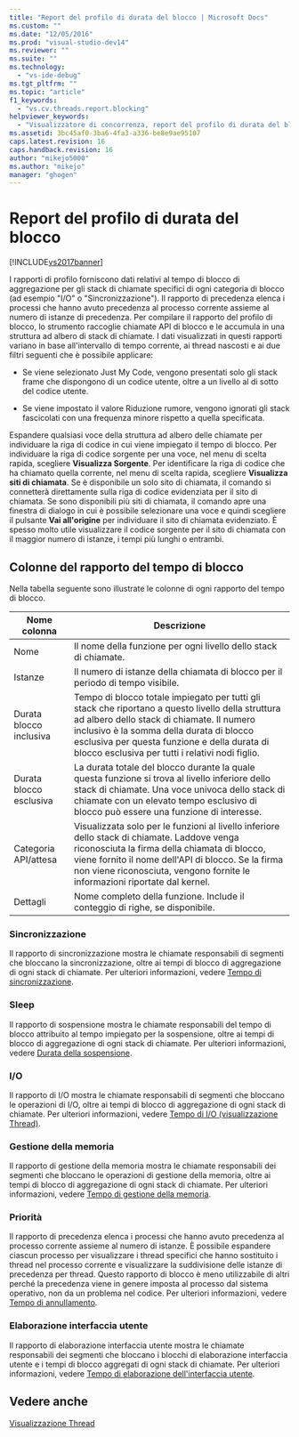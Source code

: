 ```yaml
---
title: "Report del profilo di durata del blocco | Microsoft Docs"
ms.custom: ""
ms.date: "12/05/2016"
ms.prod: "visual-studio-dev14"
ms.reviewer: ""
ms.suite: ""
ms.technology: 
  - "vs-ide-debug"
ms.tgt_pltfrm: ""
ms.topic: "article"
f1_keywords: 
  - "vs.cv.threads.report.blocking"
helpviewer_keywords: 
  - "Visualizzatore di concorrenza, report del profilo di durata del blocco"
ms.assetid: 3bc45af0-3ba6-4fa3-a336-be8e9ae95107
caps.latest.revision: 16
caps.handback.revision: 16
author: "mikejo5000"
ms.author: "mikejo"
manager: "ghogen"
---
```

# Report del profilo di durata del blocco
[!INCLUDE[vs2017banner](../code-quality/includes/vs2017banner.md)]

I rapporti di profilo forniscono dati relativi al tempo di blocco di aggregazione per gli stack di chiamate specifici di ogni categoria di blocco \(ad esempio "I\/O" o "Sincronizzazione"\).  Il rapporto di precedenza elenca i processi che hanno avuto precedenza al processo corrente assieme al numero di istanze di precedenza.  Per compilare il rapporto del profilo di blocco, lo strumento raccoglie chiamate API di blocco e le accumula in una struttura ad albero di stack di chiamate.  I dati visualizzati in questi rapporti variano in base all'intervallo di tempo corrente, ai thread nascosti e ai due filtri seguenti che è possibile applicare:  
  
-   Se viene selezionato Just My Code, vengono presentati solo gli stack frame che dispongono di un codice utente, oltre a un livello al di sotto del codice utente.  
  
-   Se viene impostato il valore Riduzione rumore, vengono ignorati gli stack fascicolati con una frequenza minore rispetto a quella specificata.  
  
 Espandere qualsiasi voce della struttura ad albero delle chiamate per individuare la riga di codice in cui viene impiegato il tempo di blocco.  Per individuare la riga di codice sorgente per una voce, nel menu di scelta rapida, scegliere **Visualizza Sorgente**.  Per identificare la riga di codice che ha chiamato quella corrente, nel menu di scelta rapida, scegliere **Visualizza siti di chiamata**.  Se è disponibile un solo sito di chiamata, il comando si connetterà direttamente sulla riga di codice evidenziata per il sito di chiamata.  Se sono disponibili più siti di chiamata, il comando apre una finestra di dialogo in cui è possibile selezionare una voce e quindi scegliere il pulsante **Vai all'origine** per individuare il sito di chiamata evidenziato.  È spesso molto utile visualizzare il codice sorgente per il sito di chiamata con il maggior numero di istanze, i tempi più lunghi o entrambi.  
  
## Colonne del rapporto del tempo di blocco  
 Nella tabella seguente sono illustrate le colonne di ogni rapporto del tempo di blocco.  
  
|Nome colonna|Descrizione|  
|------------------|-----------------|  
|Nome|Il nome della funzione per ogni livello dello stack di chiamate.|  
|Istanze|Il numero di istanze della chiamata di blocco per il periodo di tempo visibile.|  
|Durata blocco inclusiva|Tempo di blocco totale impiegato per tutti gli stack che riportano a questo livello della struttura ad albero dello stack di chiamate.  Il numero inclusivo è la somma della durata di blocco esclusiva per questa funzione e della durata di blocco esclusiva per tutti i relativi nodi figlio.|  
|Durata blocco esclusiva|La durata totale del blocco durante la quale questa funzione si trova al livello inferiore dello stack di chiamate.  Una voce univoca dello stack di chiamate con un elevato tempo esclusivo di blocco può essere una funzione di interesse.|  
|Categoria API\/attesa|Visualizzata solo per le funzioni al livello inferiore dello stack di chiamate.  Laddove venga riconosciuta la firma della chiamata di blocco, viene fornito il nome dell'API di blocco.  Se la firma non viene riconosciuta, vengono fornite le informazioni riportate dal kernel.|  
|Dettagli|Nome completo della funzione.  Include il conteggio di righe, se disponibile.|  
  
### Sincronizzazione  
 Il rapporto di sincronizzazione mostra le chiamate responsabili di segmenti che bloccano la sincronizzazione, oltre ai tempi di blocco di aggregazione di ogni stack di chiamate.  Per ulteriori informazioni, vedere [Tempo di sincronizzazione](../profiling/synchronization-time.md).  
  
### Sleep  
 Il rapporto di sospensione mostra le chiamate responsabili del tempo di blocco attribuito al tempo impiegato per la sospensione, oltre ai tempi di blocco di aggregazione di ogni stack di chiamate.  Per ulteriori informazioni, vedere [Durata della sospensione](../profiling/sleep-time.md).  
  
### I\/O  
 Il rapporto di I\/O mostra le chiamate responsabili di segmenti che bloccano le operazioni di I\/O, oltre ai tempi di blocco di aggregazione di ogni stack di chiamate.  Per ulteriori informazioni, vedere [Tempo di I\/O \(visualizzazione Thread\)](../profiling/i-o-time-threads-view.md).  
  
### Gestione della memoria  
 Il rapporto di gestione della memoria mostra le chiamate responsabili dei segmenti che bloccano le operazioni di gestione della memoria, oltre ai tempi di blocco di aggregazione di ogni stack di chiamate.  Per ulteriori informazioni, vedere [Tempo di gestione della memoria](../profiling/memory-management-time.md).  
  
### Priorità  
 Il rapporto di precedenza elenca i processi che hanno avuto precedenza al processo corrente assieme al numero di istanze.  È possibile espandere ciascun processo per visualizzare i thread specifici che hanno sostituito i thread nel processo corrente e visualizzare la suddivisione delle istanze di precedenza per thread.  Questo rapporto di blocco è meno utilizzabile di altri perché la precedenza viene in genere imposta al processo dal sistema operativo, non da un problema nel codice.  Per ulteriori informazioni, vedere [Tempo di annullamento](../profiling/preemption-time.md).  
  
### Elaborazione interfaccia utente  
 Il rapporto di elaborazione interfaccia utente mostra le chiamate responsabili dei segmenti che bloccano i blocchi di elaborazione interfaccia utente e i tempi di blocco aggregati di ogni stack di chiamate.  Per ulteriori informazioni, vedere [Tempo di elaborazione dell'interfaccia utente](../profiling/ui-processing-time.md).  
  
## Vedere anche  
 [Visualizzazione Thread](../profiling/threads-view-parallel-performance.md)